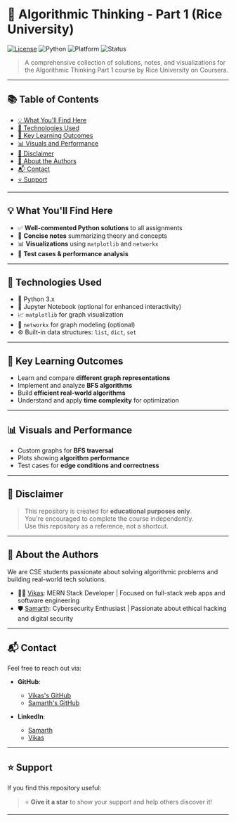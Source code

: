 # 🚀 Algorithmic Thinking - Part 1 (Rice University)

[![License](https://img.shields.io/badge/license-MIT-blue.svg)](LICENSE)
![Python](https://img.shields.io/badge/Python-3.x-blue.svg)
![Platform](https://img.shields.io/badge/Platform-Jupyter%20Notebook-orange)
![Status](https://img.shields.io/badge/Project-Active-success)

> A comprehensive collection of solutions, notes, and visualizations for the Algorithmic Thinking Part 1 course by Rice University on Coursera.

---

## 📚 Table of Contents

- [💡 What You'll Find Here](#-what-youll-find-here)
- [🧰 Technologies Used](#-technologies-used)
- [🧠 Key Learning Outcomes](#-key-learning-outcomes)
- [📊 Visuals and Performance](#-visuals-and-performance)
- [📌 Disclaimer](#-disclaimer)
- [🚀 About the Authors](#-about-the-authors)
- [📬 Contact](#-contact)
- [⭐️ Support](#️-support)

---

## 💡 What You'll Find Here

- ✅ **Well-commented Python solutions** to all assignments  
- 📝 **Concise notes** summarizing theory and concepts  
- 📊 **Visualizations** using `matplotlib` and `networkx`  
- 🧪 **Test cases & performance analysis**

---

## 🧰 Technologies Used

- 🐍 Python 3.x  
- 📓 Jupyter Notebook (optional for enhanced interactivity)  
- 📈 `matplotlib` for graph visualization  
- 🔗 `networkx` for graph modeling (optional)  
- ⚙️ Built-in data structures: `list`, `dict`, `set`

---

## 🧠 Key Learning Outcomes

- Learn and compare **different graph representations**  
- Implement and analyze **BFS algorithms**  
- Build **efficient real-world algorithms**  
- Understand and apply **time complexity** for optimization

---

## 📊 Visuals and Performance

- Custom graphs for **BFS traversal**  
- Plots showing **algorithm performance**  
- Test cases for **edge conditions and correctness**

---

## 📌 Disclaimer

> This repository is created for **educational purposes only**.  
You're encouraged to complete the course independently.  
Use this repository as a reference, not a shortcut.

---

## 🚀 About the Authors

We are CSE students passionate about solving algorithmic problems and building real-world tech solutions.

- 👨‍💻 [Vikas](https://github.com/ItsVikasA): MERN Stack Developer | Focused on full-stack web apps and software engineering  
- 🛡️ [Samarth](https://github.com/samarth5310): Cybersecurity Enthusiast | Passionate about ethical hacking and digital security

---

## 📬 Contact

Feel free to reach out via:

- **GitHub**:  
  - [Vikas's GitHub](https://github.com/ItsVikasA)  
  - [Samarth's GitHub](https://github.com/samarth5310)

- **LinkedIn**:  
  - [Samarth](https://www.linkedin.com/in/samarth-k-632720275)  
  - [Vikas](https://www.linkedin.com/in/vikas028)

---

## ⭐️ Support

If you find this repository useful:

> ⭐️ **Give it a star** to show your support and help others discover it!

---
